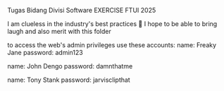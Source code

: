 Tugas Bidang Divisi Software EXERCISE FTUI 2025

I am clueless in the industry's best practices 🙏
I hope to be able to bring laugh and also merit with this folder

to access the web's admin privileges use these accounts:
name: Freaky Jane
password: admin123

name: John Dengo
password: damnthatme

name: Tony Stank
password: jarvisclipthat
